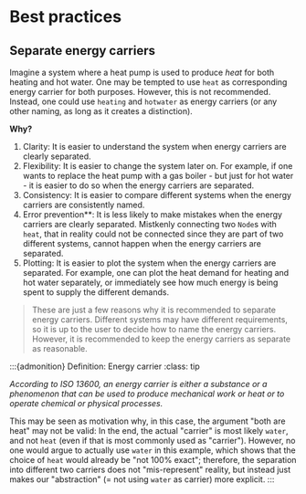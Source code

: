 # Best practices

## Separate energy carriers

Imagine a system where a heat pump is used to produce _heat_ for both heating and hot water. One may be tempted to use
`heat` as corresponding energy carrier for both purposes. However, this is not recommended. Instead, one could use
`heating` and `hotwater` as energy carriers (or any other naming, as long as it creates a distinction).

**Why?**

1. Clarity: It is easier to understand the system when energy carriers are clearly separated.
2. Flexibility: It is easier to change the system later on. For example, if one wants to replace the heat pump with
   a gas boiler - but just for hot water - it is easier to do so when the energy carriers are separated.
3. Consistency: It is easier to compare different systems when the energy carriers are consistently named.
4. Error prevention**: It is less likely to make mistakes when the energy carriers are clearly separated. Mistkenly
   connecting two `Node`s with `heat`, that in reality could not be connected since they are part of two different
   systems, cannot happen when the energy carriers are separated.
5. Plotting: It is easier to plot the system when the energy carriers are separated. For example, one can plot the
   heat demand for heating and hot water separately, or immediately see how much energy is being spent to supply the
   different demands.

> These are just a few reasons why it is recommended to separate energy carriers. Different systems may have different
> requirements, so it is up to the user to decide how to name the energy carriers. However, it is recommended to keep
> the energy carriers as separate as reasonable.

:::{admonition} Definition: Energy carrier
:class: tip

_According to ISO 13600, an energy carrier is either a substance or a phenomenon that can be used to produce
mechanical work or heat or to operate chemical or physical processes._

This may be seen as motivation why, in this
case, the argument "both are heat" may not be valid: In the end, the actual "carrier" is most likely `water`, and not
`heat` (even if that is most commonly used as "carrier"). However, no one would argue to actually use `water` in
this example, which shows that the choice of `heat` would already be "not 100% exact"; therefore, the separation
into different two carriers does not "mis-represent" reality, but instead just makes our "abstraction" (= not using
`water` as carrier) more explicit.
:::
